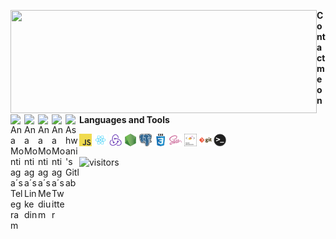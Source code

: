 <p>

  <img align="left" width="490" height="165" src="https://github-readme-stats.vercel.app/api?username=anamontiaga&show_icons=true&hide_border=false&line_height=20&title_color=f69673&icon_color=1b93c9&show_owner=true"/>


  
**Contact me on**
  
<a href="https://t.me/anamontiaga">
  <img align="left" alt="Ana Montiaga´s Telegram" width="22px" src="https://cdn.jsdelivr.net/npm/simple-icons@v3/icons/telegram.svg" />
</a>
<a href="https://www.linkedin.com/in/anamontiaga">
  <img align="left" alt="Ana Montiaga´s Linkedin" width="22px" src="https://cdn.jsdelivr.net/npm/simple-icons@v3/icons/linkedin.svg" />
</a>

<a href="https://medium.com/@amontiaga">
  <img align="left" alt="Ana Montiaga´s Medium" width="22px" src="https://cdn.jsdelivr.net/npm/simple-icons@v3/icons/medium.svg" />
</a>
<a href="https://twitter.com/AMontiaga">
  <img align="left" alt="Ana Montiaga´s Twitter" width="22px" src="https://cdn.jsdelivr.net/npm/simple-icons@v3/icons/twitter.svg" />
</a>
<a href="https://gitlab.com/anamontiaga">
  <img align="left" alt="Ashwani's Gitlab" width="22px" src="https://cdn.jsdelivr.net/npm/simple-icons@v3/icons/gitlab.svg" />
</a>




**Languages and Tools** 

<code><img height="20" src="https://raw.githubusercontent.com/github/explore/80688e429a7d4ef2fca1e82350fe8e3517d3494d/topics/javascript/javascript.png"></code>
<code><img height="20" src="https://raw.githubusercontent.com/github/explore/80688e429a7d4ef2fca1e82350fe8e3517d3494d/topics/react/react.png"></code>
<code><img height="20" src="https://raw.githubusercontent.com/github/explore/80688e429a7d4ef2fca1e82350fe8e3517d3494d/topics/redux/redux.png"></code>
<code><img height="20" src="https://raw.githubusercontent.com/github/explore/80688e429a7d4ef2fca1e82350fe8e3517d3494d/topics/nodejs/nodejs.png"></code>
<code><img height="20" src="https://raw.githubusercontent.com/github/explore/80688e429a7d4ef2fca1e82350fe8e3517d3494d/topics/postgresql/postgresql.png"></code>
<code><img height="20" src="https://raw.githubusercontent.com/github/explore/80688e429a7d4ef2fca1e82350fe8e3517d3494d/topics/css/css.png"></code>
<code><img height="20" src="https://raw.githubusercontent.com/github/explore/80688e429a7d4ef2fca1e82350fe8e3517d3494d/topics/sass/sass.png"></code>
<code><img height="20" src="https://raw.githubusercontent.com/github/explore/80688e429a7d4ef2fca1e82350fe8e3517d3494d/topics/styled-components/styled-components.png"></code>
<code><img height="20" src="https://raw.githubusercontent.com/github/explore/80688e429a7d4ef2fca1e82350fe8e3517d3494d/topics/git/git.png"></code>
<code><img height="20" src="https://raw.githubusercontent.com/github/explore/80688e429a7d4ef2fca1e82350fe8e3517d3494d/topics/terminal/terminal.png"></code>


![visitors](https://visitor-badge.glitch.me/badge?page_id=anamontiaga.anamontiaga) 




